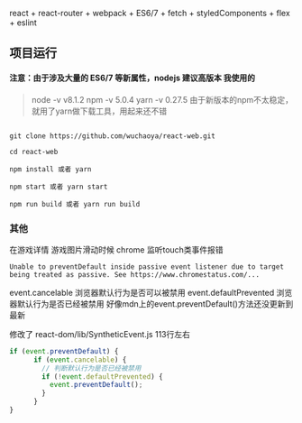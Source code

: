 
react  + react-router + webpack + ES6/7 + fetch + styledComponents + flex + eslint

## 项目运行

#### 注意：由于涉及大量的 ES6/7 等新属性，nodejs 建议高版本 我使用的
>  node -v v8.1.2
> npm -v 5.0.4
> yarn -v 0.27.5
> 由于新版本的npm不太稳定，就用了yarn做下载工具，用起来还不错
```

git clone https://github.com/wuchaoya/react-web.git  

cd react-web

npm install 或者 yarn

npm start 或者 yarn start

npm run build 或者 yarn run build

```
### 其他

在游戏详情 游戏图片滑动时候 chrome 监听touch类事件报错

```
Unable to preventDefault inside passive event listener due to target being treated as passive. See https://www.chromestatus.com/...
```
event.cancelable 浏览器默认行为是否可以被禁用
event.defaultPrevented 浏览器默认行为是否已经被禁用
好像mdn上的event.preventDefault()方法还没更新到最新

修改了   react-dom/lib/SyntheticEvent.js  113行左右

``` js
if (event.preventDefault) {
      if (event.cancelable) {
        // 判断默认行为是否已经被禁用
        if (!event.defaultPrevented) {
          event.preventDefault();
        }
      }
}
```
